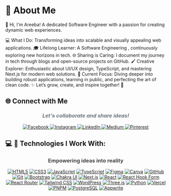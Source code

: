# 💫 About Me
🌟 Hi, I'm Areeba! A dedicated Software Engineer with a passion for creating dynamic web experiences.

💻 What I Do: Transforming ideas into scalable and visually appealing web applications.
🎓 Lifelong Learner: A Software Engineering , continuously exploring new horizons in tech.
🌐 Sharing is Caring: I document my journey in tech through blogs and open-source projects on GitHub.
🖌️ Creative Explorer: Enthusiastic about UI/UX design, TypeScript, and mastering Next.js for modern web solutions.
🚀 Current Focus: Diving deeper into building robust applications, learning in public, and perfecting the art of clean code.
✨ Let’s grow, create, and inspire together! 🌷

## 🌐 Connect with Me
<div align="center">
    <h3 style="font-style: italic; color: #6c757d;">Let's collaborate and share ideas!</h3>
    <div>
        <a href="https://facebook.com/profile.php?id=61562497645022">
            <img src="https://img.shields.io/badge/Facebook-%231877F2.svg?style=for-the-badge&logo=Facebook&logoColor=white" alt="Facebook">
        </a>
        <a href="https://instagram.com/areeba.__.irfan/">
            <img src="https://img.shields.io/badge/Instagram-%23E4405F.svg?style=for-the-badge&logo=Instagram&logoColor=white" alt="Instagram">
        </a>
        <a href="https://linkedin.com/in/areebairfan">
            <img src="https://img.shields.io/badge/LinkedIn-%230077B5.svg?style=for-the-badge&logo=LinkedIn&logoColor=white" alt="LinkedIn">
        </a>
        <a href="https://medium.com/@areebaIrfan_">
            <img src="https://img.shields.io/badge/Medium-12100E?style=for-the-badge&logo=Medium&logoColor=white" alt="Medium">
        </a>
        <a href="https://pinterest.com/areebairfan_xyz/">
            <img src="https://img.shields.io/badge/Pinterest-%23E60023.svg?style=for-the-badge&logo=Pinterest&logoColor=white" alt="Pinterest">
        </a>
    </div>
  
   
 
</div>


## 💻 🚀 Technologies I Work With:
<div align="center"> 
    <h3 style="font-weight: bold; color: #444;">Empowering ideas into reality</h3>
    <a href="#"><img src="https://img.shields.io/badge/html5-%23E34F26.svg?style=for-the-badge&logo=html5&logoColor=white" alt="HTML5"></a>
    <a href="#"><img src="https://img.shields.io/badge/css3-%231572B6.svg?style=for-the-badge&logo=css3&logoColor=white" alt="CSS3"></a>
    <a href="#"><img src="https://img.shields.io/badge/javascript-%23323330.svg?style=for-the-badge&logo=javascript&logoColor=%23F7DF1E" alt="JavaScript"></a>
    <a href="#"><img src="https://img.shields.io/badge/typescript-%23007ACC.svg?style=for-the-badge&logo=typescript&logoColor=white" alt="TypeScript"></a>
    <a href="#"><img src="https://img.shields.io/badge/figma-%23F24E1E.svg?style=for-the-badge&logo=figma&logoColor=white" alt="Figma"></a>
    <a href="#"><img src="https://img.shields.io/badge/Canva-%2300C4CC.svg?style=for-the-badge&logo=Canva&logoColor=white" alt="Canva"></a>
    <a href="#"><img src="https://img.shields.io/badge/github-%23121011.svg?style=for-the-badge&logo=github&logoColor=white" alt="GitHub"></a>
    <a href="#"><img src="https://img.shields.io/badge/git-%23F05033.svg?style=for-the-badge&logo=git&logoColor=white" alt="Git"></a>
    <a href="#"><img src="https://img.shields.io/badge/bootstrap-%238511FA.svg?style=for-the-badge&logo=bootstrap&logoColor=white" alt="Bootstrap"></a>
    <a href="#"><img src="https://img.shields.io/badge/chakra-%234ED1C5.svg?style=for-the-badge&logo=chakraui&logoColor=white" alt="Chakra UI"></a>
    <a href="#"><img src="https://img.shields.io/badge/Next-black?style=for-the-badge&logo=next.js&logoColor=white" alt="Next.js"></a>
    <a href="#"><img src="https://img.shields.io/badge/react-%2320232a.svg?style=for-the-badge&logo=react&logoColor=%2361DAFB" alt="React"></a>
    <a href="#"><img src="https://img.shields.io/badge/React%20Hook%20Form-%23EC5990.svg?style=for-the-badge&logo=reacthookform&logoColor=white" alt="React Hook Form"></a>
    <a href="#"><img src="https://img.shields.io/badge/React_Router-CA4245?style=for-the-badge&logo=react-router&logoColor=white" alt="React Router"></a>
    <a href="#"><img src="https://img.shields.io/badge/tailwindcss-%2338B2AC.svg?style=for-the-badge&logo=tailwind-css&logoColor=white" alt="Tailwind CSS"></a>
    <a href="#"><img src="https://img.shields.io/badge/WordPress-%23117AC9.svg?style=for-the-badge&logo=WordPress&logoColor=white" alt="WordPress"></a>
    <a href="#"><img src="https://img.shields.io/badge/threejs-black?style=for-the-badge&logo=three.js&logoColor=white" alt="Three.js"></a>
    <a href="#"><img src="https://img.shields.io/badge/python-3670A0?style=for-the-badge&logo=python&logoColor=ffdd54" alt="Python"></a>
    <a href="#"><img src="https://img.shields.io/badge/vercel-%23000000.svg?style=for-the-badge&logo=vercel&logoColor=white" alt="Vercel"></a>
    <a href="#"><img src="https://img.shields.io/badge/pnpm-%234a4a4a.svg?style=for-the-badge&logo=pnpm&logoColor=f69220" alt="PNPM"></a>
    <a href="#"><img src="https://img.shields.io/badge/postgres-%23316192.svg?style=for-the-badge&logo=postgresql&logoColor=white" alt="PostgreSQL"></a>
    <a href="#"><img src="https://img.shields.io/badge/Appwrite-%23FD366E.svg?style=for-the-badge&logo=appwrite&logoColor=white" alt="Appwrite"></a>
</div>



